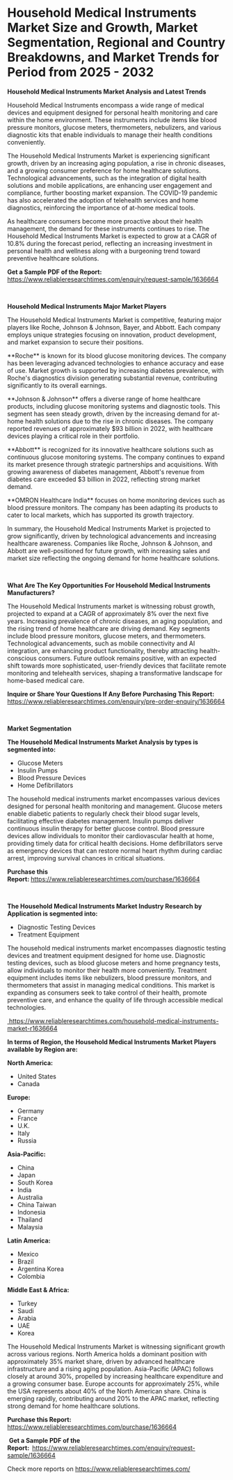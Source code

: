 <p><h1>Household Medical Instruments Market Size and Growth, Market Segmentation, Regional and Country Breakdowns, and Market Trends for Period from 2025 -  2032</h1></p><p><strong>Household Medical Instruments Market Analysis and Latest Trends</strong></p>
<p><p>Household Medical Instruments encompass a wide range of medical devices and equipment designed for personal health monitoring and care within the home environment. These instruments include items like blood pressure monitors, glucose meters, thermometers, nebulizers, and various diagnostic kits that enable individuals to manage their health conditions conveniently.</p><p>The Household Medical Instruments Market is experiencing significant growth, driven by an increasing aging population, a rise in chronic diseases, and a growing consumer preference for home healthcare solutions. Technological advancements, such as the integration of digital health solutions and mobile applications, are enhancing user engagement and compliance, further boosting market expansion. The COVID-19 pandemic has also accelerated the adoption of telehealth services and home diagnostics, reinforcing the importance of at-home medical tools.</p><p>As healthcare consumers become more proactive about their health management, the demand for these instruments continues to rise. The Household Medical Instruments Market is expected to grow at a CAGR of 10.8% during the forecast period, reflecting an increasing investment in personal health and wellness along with a burgeoning trend toward preventive healthcare solutions.</p></p>
<p><strong>Get a Sample PDF of the Report:&nbsp;</strong> <a href="https://www.reliableresearchtimes.com/enquiry/request-sample/1636664?utm_campaign=3293&utm_medium=2&utm_source=Github&utm_content=ia&utm_term=23032025&utm_id=household-medical-instruments">https://www.reliableresearchtimes.com/enquiry/request-sample/1636664</a></p>
<p>&nbsp;</p>
<p><strong>Household Medical Instruments Major Market Players</strong></p>
<p><p>The Household Medical Instruments Market is competitive, featuring major players like Roche, Johnson & Johnson, Bayer, and Abbott. Each company employs unique strategies focusing on innovation, product development, and market expansion to secure their positions.</p><p>**Roche** is known for its blood glucose monitoring devices. The company has been leveraging advanced technologies to enhance accuracy and ease of use. Market growth is supported by increasing diabetes prevalence, with Roche's diagnostics division generating substantial revenue, contributing significantly to its overall earnings.</p><p>**Johnson & Johnson** offers a diverse range of home healthcare products, including glucose monitoring systems and diagnostic tools. This segment has seen steady growth, driven by the increasing demand for at-home health solutions due to the rise in chronic diseases. The company reported revenues of approximately $93 billion in 2022, with healthcare devices playing a critical role in their portfolio.</p><p>**Abbott** is recognized for its innovative healthcare solutions such as continuous glucose monitoring systems. The company continues to expand its market presence through strategic partnerships and acquisitions. With growing awareness of diabetes management, Abbott's revenue from diabetes care exceeded $3 billion in 2022, reflecting strong market demand.</p><p>**OMRON Healthcare India** focuses on home monitoring devices such as blood pressure monitors. The company has been adapting its products to cater to local markets, which has supported its growth trajectory.</p><p>In summary, the Household Medical Instruments Market is projected to grow significantly, driven by technological advancements and increasing healthcare awareness. Companies like Roche, Johnson & Johnson, and Abbott are well-positioned for future growth, with increasing sales and market size reflecting the ongoing demand for home healthcare solutions.</p></p>
<p>&nbsp;</p>
<p><strong>What Are The Key Opportunities For Household Medical Instruments Manufacturers?</strong></p>
<p><p>The Household Medical Instruments market is witnessing robust growth, projected to expand at a CAGR of approximately 8% over the next five years. Increasing prevalence of chronic diseases, an aging population, and the rising trend of home healthcare are driving demand. Key segments include blood pressure monitors, glucose meters, and thermometers. Technological advancements, such as mobile connectivity and AI integration, are enhancing product functionality, thereby attracting health-conscious consumers. Future outlook remains positive, with an expected shift towards more sophisticated, user-friendly devices that facilitate remote monitoring and telehealth services, shaping a transformative landscape for home-based medical care.</p></p>
<p><strong>Inquire or Share Your Questions If Any Before Purchasing This Report:</strong> <a href="https://www.reliableresearchtimes.com/enquiry/pre-order-enquiry/1636664?utm_campaign=3293&utm_medium=2&utm_source=Github&utm_content=ia&utm_term=23032025&utm_id=household-medical-instruments">https://www.reliableresearchtimes.com/enquiry/pre-order-enquiry/1636664</a></p>
<p>&nbsp;</p>
<p><strong>Market Segmentation</strong></p>
<p><strong>The Household Medical Instruments Market Analysis by types is segmented into:</strong></p>
<p><ul><li>Glucose Meters</li><li>Insulin Pumps</li><li>Blood Pressure Devices</li><li>Home Defibrillators</li></ul></p>
<p><p>The household medical instruments market encompasses various devices designed for personal health monitoring and management. Glucose meters enable diabetic patients to regularly check their blood sugar levels, facilitating effective diabetes management. Insulin pumps deliver continuous insulin therapy for better glucose control. Blood pressure devices allow individuals to monitor their cardiovascular health at home, providing timely data for critical health decisions. Home defibrillators serve as emergency devices that can restore normal heart rhythm during cardiac arrest, improving survival chances in critical situations.</p></p>
<p><strong>Purchase this Report:&nbsp;</strong><a href="https://www.reliableresearchtimes.com/purchase/1636664?utm_campaign=3293&utm_medium=2&utm_source=Github&utm_content=ia&utm_term=23032025&utm_id=household-medical-instruments">https://www.reliableresearchtimes.com/purchase/1636664</a></p>
<p>&nbsp;</p>
<p><strong>The Household Medical Instruments Market Industry Research by Application is segmented into:</strong></p>
<p><ul><li>Diagnostic Testing Devices</li><li>Treatment Equipment</li></ul></p>
<p><p>The household medical instruments market encompasses diagnostic testing devices and treatment equipment designed for home use. Diagnostic testing devices, such as blood glucose meters and home pregnancy tests, allow individuals to monitor their health more conveniently. Treatment equipment includes items like nebulizers, blood pressure monitors, and thermometers that assist in managing medical conditions. This market is expanding as consumers seek to take control of their health, promote preventive care, and enhance the quality of life through accessible medical technologies.</p></p>
<p><a href="https://www.reliableresearchtimes.com/household-medical-instruments-market-r1636664?utm_campaign=3293&utm_medium=2&utm_source=Github&utm_content=ia&utm_term=23032025&utm_id=household-medical-instruments">&nbsp;https://www.reliableresearchtimes.com/household-medical-instruments-market-r1636664</a></p>
<p><strong>In terms of Region, the Household Medical Instruments Market Players available by Region are:</strong></p>
<p>
    <p> <strong> North America: </strong>
        <ul>
            <li>United States</li>
            <li>Canada</li>
        </ul>
        </p> 
    <p> <strong> Europe: </strong>
        <ul>
            <li>Germany</li>
            <li>France</li>
            <li>U.K.</li>
            <li>Italy</li>
            <li>Russia</li>
        </ul>
        </p> 
    <p> <strong> Asia-Pacific: </strong>
        <ul>
            <li>China</li>
            <li>Japan</li>
            <li>South Korea</li>
            <li>India</li>
            <li>Australia</li>
            <li>China Taiwan</li>
            <li>Indonesia</li>
            <li>Thailand</li>
            <li>Malaysia</li>
        </ul>
        </p> 
    <p> <strong> Latin America: </strong>
        <ul>
            <li>Mexico</li>
            <li>Brazil</li>
            <li>Argentina Korea</li>
            <li>Colombia</li>
        </ul>
        </p> 
    <p> <strong> Middle East & Africa: </strong>
        <ul>
            <li>Turkey</li>
            <li>Saudi</li>
            <li>Arabia</li>
            <li>UAE</li>
            <li>Korea</li>
        </ul>
    </p>
    </p>
<p><p>The Household Medical Instruments Market is witnessing significant growth across various regions. North America holds a dominant position with approximately 35% market share, driven by advanced healthcare infrastructure and a rising aging population. Asia-Pacific (APAC) follows closely at around 30%, propelled by increasing healthcare expenditure and a growing consumer base. Europe accounts for approximately 25%, while the USA represents about 40% of the North American share. China is emerging rapidly, contributing around 20% to the APAC market, reflecting strong demand for home healthcare solutions.</p></p>
<p><strong>Purchase this Report: </strong><a href="https://www.reliableresearchtimes.com/purchase/1636664?utm_campaign=3293&utm_medium=2&utm_source=Github&utm_content=ia&utm_term=23032025&utm_id=household-medical-instruments">https://www.reliableresearchtimes.com/purchase/1636664</a></p>
<p>&nbsp;<strong>Get a Sample PDF of the Report:&nbsp;&nbsp;</strong><a href="https://www.reliableresearchtimes.com/enquiry/request-sample/1636664?utm_campaign=3293&utm_medium=2&utm_source=Github&utm_content=ia&utm_term=23032025&utm_id=household-medical-instruments">https://www.reliableresearchtimes.com/enquiry/request-sample/1636664</a></p>
<p><strong></strong></p>
<p>Check more reports on <a href="https://www.reliableresearchtimes.com/?utm_campaign=3293&utm_medium=2&utm_source=Github&utm_content=ia&utm_term=23032025&utm_id=household-medical-instruments">https://www.reliableresearchtimes.com/</a></p>